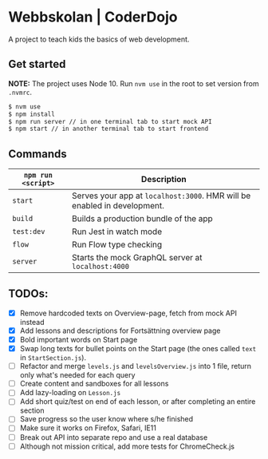 # Webbskolan | CoderDojo

A project to teach kids the basics of web development.

## Get started

**NOTE:** The project uses Node 10. Run `nvm use` in the root to set version from `.nvmrc`.

```zsh
$ nvm use
$ npm install
$ npm run server // in one terminal tab to start mock API
$ npm start // in another terminal tab to start frontend
```

## Commands

| `npm run <script>` | Description                                                              |
| ------------------ | ------------------------------------------------------------------------ |
| `start`            | Serves your app at `localhost:3000`. HMR will be enabled in development. |
| `build`            | Builds a production bundle of the app                                    |
| `test:dev`         | Run Jest in watch mode                                                   |
| `flow`             | Run Flow type checking                                                   |
| `server`           | Starts the mock GraphQL server at `localhost:4000`                       |

## TODOs:

- [x] Remove hardcoded texts on Overview-page, fetch from mock API instead
- [x] Add lessons and descriptions for Fortsättning overview page
- [x] Bold important words on Start page
- [x] Swap long texts for bullet points on the Start page (the ones called `text` in `StartSection.js`).
- [ ] Refactor and merge `levels.js` and `levelsOverview.js` into 1 file, return only what's needed for each query
- [ ] Create content and sandboxes for all lessons
- [ ] Add lazy-loading on `Lesson.js`
- [ ] Add short quiz/test on end of each lesson, or after completing an entire section
- [ ] Save progress so the user know where s/he finished
- [ ] Make sure it works on Firefox, Safari, IE11
- [ ] Break out API into separate repo and use a real database
- [ ] Although not mission critical, add more tests for ChromeCheck.js
